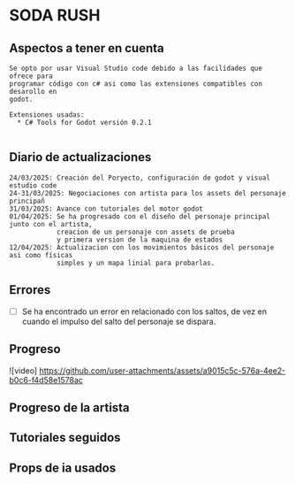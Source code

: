 # SODA RUSH

## Aspectos a tener en cuenta

````
Se opto por usar Visual Studio code debido a las facilidades que ofrece para
programar código con c# asi como las extensiones compatibles con desarollo en
godot.

Extensiones usadas:
  * C# Tools for Godot versión 0.2.1
            
````

## Diario de actualizaciones
```
24/03/2025: Creación del Poryecto, configuración de godot y visual estudio code
24-31/03/2025: Negociaciones con artista para los assets del personaje principañ
31/03/2025: Avance con tutoriales del motor godot 
01/04/2025: Se ha progresado con el diseño del personaje principal junto con el artista,
            creacion de un personaje con assets de prueba
            y primera version de la maquina de estados
12/04/2025: Actualizacion con los movimientos básicos del personaje asi como físicas
            simples y un mapa linial para probarlas. 
```

## Errores
- [ ] Se ha encontrado un error en relacionado con los saltos, de vez en cuando el impulso del salto del personaje se dispara. 


## Progreso
![video] https://github.com/user-attachments/assets/a9015c5c-576a-4ee2-b0c6-f4d58e1578ac



## Progreso de la artista


## Tutoriales seguidos


## Props de ia usados